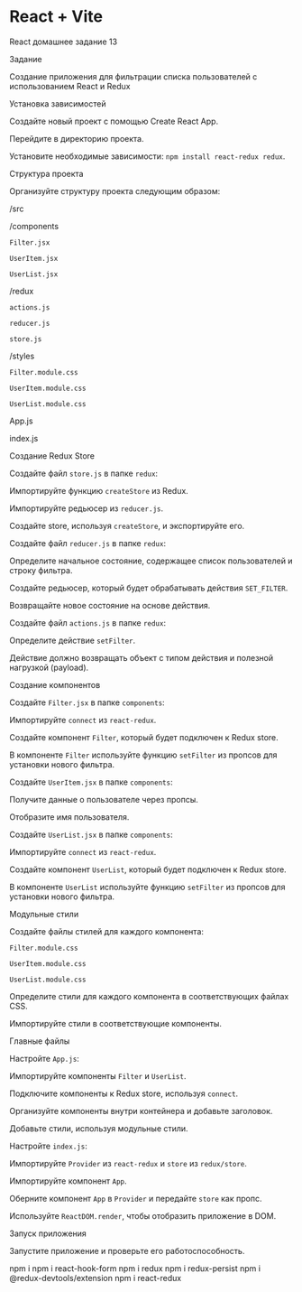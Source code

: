 # React + Vite

React домашнее задание 13

Задание

Создание приложения для фильтрации списка пользователей с использованием React и Redux


Установка зависимостей


Создайте новый проект с помощью Create React App.

Перейдите в директорию проекта.

Установите необходимые зависимости: `npm install react-redux redux`.


Структура проекта


Организуйте структуру проекта следующим образом:


/src

  /components

    Filter.jsx

    UserItem.jsx

    UserList.jsx

  /redux

    actions.js

    reducer.js

    store.js

  /styles

    Filter.module.css

    UserItem.module.css

    UserList.module.css

  App.js

  index.js


Создание Redux Store


Создайте файл `store.js` в папке `redux`:

Импортируйте функцию `createStore` из Redux.

Импортируйте редьюсер из `reducer.js`.

Создайте store, используя `createStore`, и экспортируйте его.


Создайте файл `reducer.js` в папке `redux`:

Определите начальное состояние, содержащее список пользователей и строку фильтра.

Создайте редьюсер, который будет обрабатывать действия `SET_FILTER`.

Возвращайте новое состояние на основе действия.


Создайте файл `actions.js` в папке `redux`:

Определите действие `setFilter`.

Действие должно возвращать объект с типом действия и полезной нагрузкой (payload).


Создание компонентов


Создайте `Filter.jsx` в папке `components`:

Импортируйте `connect` из `react-redux`.

Создайте компонент `Filter`, который будет подключен к Redux store.

В компоненте `Filter` используйте функцию `setFilter` из пропсов для установки нового фильтра.


Создайте `UserItem.jsx` в папке `components`:

Получите данные о пользователе через пропсы.

Отобразите имя пользователя.


Создайте `UserList.jsx` в папке `components`:

Импортируйте `connect` из `react-redux`.

Создайте компонент `UserList`, который будет подключен к Redux store.

В компоненте `UserList` используйте функцию `setFilter` из пропсов для установки нового фильтра.


Модульные стили


Создайте файлы стилей для каждого компонента:

`Filter.module.css`

`UserItem.module.css`

`UserList.module.css`


Определите стили для каждого компонента в соответствующих файлах CSS.


Импортируйте стили в соответствующие компоненты.


Главные файлы


Настройте `App.js`:

Импортируйте компоненты `Filter` и `UserList`.

Подключите компоненты к Redux store, используя `connect`.

Организуйте компоненты внутри контейнера и добавьте заголовок.

Добавьте стили, используя модульные стили.


Настройте `index.js`:

Импортируйте `Provider` из `react-redux` и `store` из `redux/store`.

Импортируйте компонент `App`.

Оберните компонент `App` в `Provider` и передайте `store` как пропс.

Используйте `ReactDOM.render`, чтобы отобразить приложение в DOM.


Запуск приложения


Запустите приложение и проверьте его работоспособность.


npm i
npm i react-hook-form
npm i redux
npm i redux-persist
npm i @redux-devtools/extension
npm i react-redux